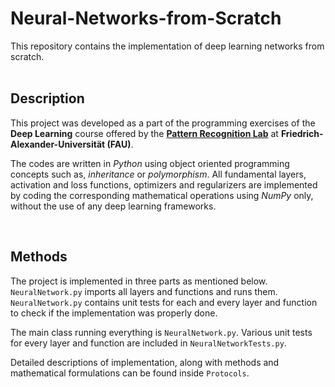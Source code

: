 # Neural-Networks-from-Scratch

This repository contains the implementation of deep learning networks from scratch.
<br>
<br>
## Description
This project was developed as a part of the programming exercises of the **Deep Learning** course offered by the [**Pattern Recognition Lab**](https://lme.tf.fau.de/) at **Friedrich-Alexander-Universität (FAU)**.

The codes are written in *Python* using object oriented programming concepts such as, *inheritance* or *polymorphism*. All fundamental layers, activation and loss functions, optimizers and regularizers are implemented by coding the corresponding mathematical operations using *NumPy* only, without the use of any deep learning frameworks. 



<br>

## Methods
The project is implemented in three parts as mentioned below. `NeuralNetwork.py` imports all layers and functions and runs them. `NeuralNetwork.py` contains unit tests for each and every layer and function to check if the implementation was properly done.



The main class running everything is `NeuralNetwork.py`. Various unit tests for every layer and function are included in `NeuralNetworkTests.py`.

Detailed descriptions of implementation, along with methods and mathematical formulations can be found inside `Protocols`.
